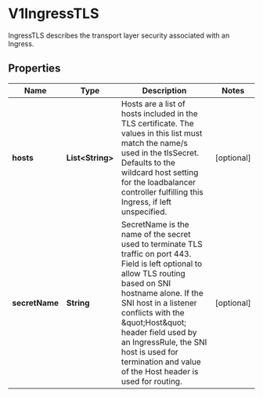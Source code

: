 

# V1IngressTLS

IngressTLS describes the transport layer security associated with an Ingress.

## Properties

| Name | Type | Description | Notes |
|------------ | ------------- | ------------- | -------------|
|**hosts** | **List&lt;String&gt;** | Hosts are a list of hosts included in the TLS certificate. The values in this list must match the name/s used in the tlsSecret. Defaults to the wildcard host setting for the loadbalancer controller fulfilling this Ingress, if left unspecified. |  [optional] |
|**secretName** | **String** | SecretName is the name of the secret used to terminate TLS traffic on port 443. Field is left optional to allow TLS routing based on SNI hostname alone. If the SNI host in a listener conflicts with the \&quot;Host\&quot; header field used by an IngressRule, the SNI host is used for termination and value of the Host header is used for routing. |  [optional] |



